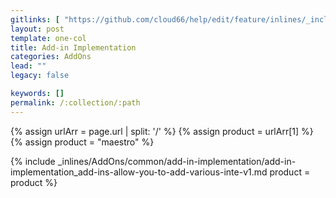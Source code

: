 ```yaml
---
gitlinks: [ "https://github.com/cloud66/help/edit/feature/inlines/_includes/_inlines/AddOns/common/add-in-implementation/add-in-implementation_add-ins-allow-you-to-add-various-inte-v1.md" ]
layout: post
template: one-col
title: Add-in Implementation
categories: AddOns
lead: ""
legacy: false

keywords: []
permalink: /:collection/:path
---
```


{% assign urlArr = page.url | split: '/' %}
{% assign product = urlArr[1] %}
{% assign product = "maestro" %}

{% include _inlines/AddOns/common/add-in-implementation/add-in-implementation_add-ins-allow-you-to-add-various-inte-v1.md  product = product %}
